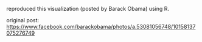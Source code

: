 reproduced this visualization (posted by Barack Obama) using R.

original post: https://www.facebook.com/barackobama/photos/a.53081056748/10158137075276749
